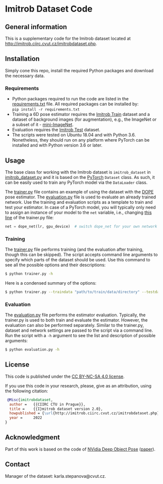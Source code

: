 # Imitrob Dataset Code



## General information

This is a supplementary code for the Imitrob dataset located at <http://imitrob.ciirc.cvut.cz/imitrobdataset.php>.


## Installation  

Simply cone this repo, install the required Python packages and download the necessary data.  

### Requirements  

* Python packages required to run the code are listed in the [requirements.txt](requirements.txt) file. All required packages can be installed by:  
`pip install -r requirements.txt`  
* Training a 6D pose estimator requires the [Imitrob Train](http://imitrob.ciirc.cvut.cz/imitrobdataset.php#structure) dataset and a dataset of background images (for augmentation), e.g., the ImageNet or a subset of it - [mini-ImageNet](https://github.com/yaoyao-liu/mini-imagenet-tools).  
* Evaluation requires the [Imitrob Test](http://imitrob.ciirc.cvut.cz/imitrobdataset.php#structure) dataset.  
* The scripts were tested on Ubuntu 18.04 and with Python 3.6. Nonetheless, they should run on any platform where PyTorch can be installed and with Python version 3.6 or later.


## Usage

The base class for working with the Imitrob dataset is `imitrob_dataset` in [imitrob_dataset.py](imitrob_dataset.py) and it is based on the [PyTorch](https://pytorch.org/docs/stable/data.html) `Dataset` class. As such, it can be easily used to train any PyTorch model via the `DataLoader` class.  

The [trainer.py](trainer.py) file contains an example of using the dataset with the [DOPE](https://github.com/NVlabs/Deep_Object_Pose) pose estimator. The [evaluation.py](evaluation.py) file is used to evaluate an already trained network. Use the training and evaluation scripts as a template to train and test your estimator. In case of a PyTorch model, you will typically only need to assign an instance of your model to the `net` variable, i.e., changing [this line](trainer.py#L363) of the trainer.py file:
```python
net = dope_net(lr, gpu_device)  # switch dope_net for your own network
```

### Training

The [trainer.py](trainer.py) file performs training (and the evaluation after training, though this can be skipped). The script accepts command line arguments to specify which parts of the dataset should be used. Use this command to see all the possible options and their descriptions:  
```bash
$ python trainer.py -h
```

Here is a condensed summary of the options:  
```bash
$ python trainer.py --traindata "path/to/train/data/directory" --testdata "path/to/test/data/directory" --bg_path "path/to/baground/data/directory" --exp_name experiment_1 --randomizer_mode overlay --gpu_device 0 --dataset_type roller --subject [S1,S2,S3] --camera [C1,C2] --hand [LH,RH] --subject_test [S4] --camera_test [C1,C2] --hand_test [LH,RH] --task_test [clutter,round,sweep,press,frame,sparsewave,densewave]
```

### Evaluation

The [evaluation.py](evaluation.py) file performs the estimator evaluation. Typically, the trainer.py is used to both train and evaluate the estimator. However, the evaluation can also be performed separately. Similar to the trainer.py, dataset and network settings are passed to the script via a command line. Run the script with a `-h` argument to see the list and description of possible arguments:  
```bash
$ python evaluation.py -h
```

## License

This code is published under the [CC BY-NC-SA 4.0 license](https://creativecommons.org/licenses/by-nc-sa/4.0/).  

If you use this code in your research, please, give as an attribution, using the following citation:

  
```BibTex
 @Misc{imitrobdataset,
  author =   {{CIIRC CTU in Prague}},
  title =    {{I}mitrob dataset version 2.0},
  howpublished = {\url{http://imitrob.ciirc.cvut.cz/imitrobdataset.php}},
  year =     2022
}
```


## Acknowledgment

Part of this work is based on the code of [NVidia Deep Object Pose](https://github.com/NVlabs/Deep_Object_Pose) ([paper](https://arxiv.org/abs/1809.10790)).

## Contact

Manager of the dataset: &#107;&#097;&#114;&#108;&#097;&#046;&#115;&#116;&#101;&#112;&#097;&#110;&#111;&#118;&#097;&#064;&#099;&#118;&#117;&#116;&#046;&#099;&#122;.